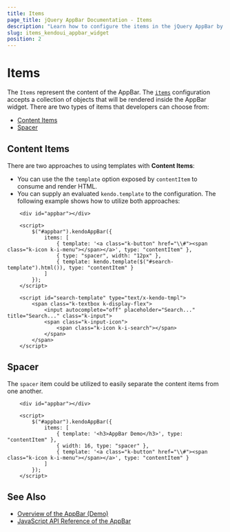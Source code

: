 ```yaml
---
title: Items
page_title: jQuery AppBar Documentation - Items
description: "Learn how to configure the items in the jQuery AppBar by Kendo UI."
slug: items_kendoui_appbar_widget
position: 2
---
```


# Items

The `Items` represent the content of the AppBar. The [`items`](/api/javascript/ui/appbar/configuration/items) configuration accepts a collection of objects that will be rendered inside the AppBar widget. There are two types of items that developers can choose from:

* [Content Items](#content-items)
* [Spacer](#spacer)

## Content Items

There are two approaches to using templates with **Content Items**:
* You can use the the `template` option exposed by `contentItem` to consume and render HTML. 
* You can supply an evaluated `kendo.template` to the configuration. 
The following example shows how to utilize both approaches:

```dojo
    <div id="appbar"></div>

    <script>
        $("#appbar").kendoAppBar({
            items: [
                { template: '<a class="k-button" href="\\#"><span class="k-icon k-i-menu"></span></a>', type: "contentItem" },
                { type: "spacer", width: "12px" },
                { template: kendo.template($("#search-template").html()), type: "contentItem" }
            ]
        });
    </script>

    <script id="search-template" type="text/x-kendo-tmpl">
        <span class="k-textbox k-display-flex">
            <input autocomplete="off" placeholder="Search..." title="Search..." class="k-input">
            <span class="k-input-icon">
                <span class="k-icon k-i-search"></span>
            </span>
        </span>
    </script>
```

## Spacer

The `spacer` item could be utilized to easily separate the content items from one another.

```dojo
    <div id="appbar"></div>

    <script>
        $("#appbar").kendoAppBar({
            items: [
                { template: '<h3>AppBar Demo</h3>', type: "contentItem" },
                { width: 16, type: "spacer" },
                { template: '<a class="k-button" href="\\#"><span class="k-icon k-i-menu"></span></a>', type: "contentItem" }
            ]
        });
    </script>
```

## See Also

* [Overview of the AppBar (Demo)](https://demos.telerik.com/kendo-ui/appbar/index)
* [JavaScript API Reference of the AppBar](/api/javascript/ui/appbar)
